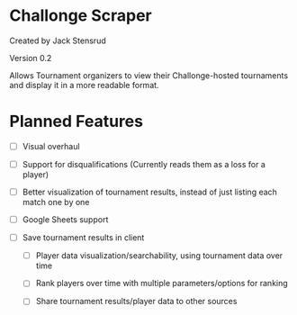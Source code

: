 # Challonge Scraper

Created by Jack Stensrud

Version 0.2

Allows Tournament organizers to view their Challonge-hosted tournaments and display it in a more readable format.


# Planned Features
- [ ] Visual overhaul

- [ ] Support for disqualifications (Currently reads them as a loss for a player)

- [ ] Better visualization of tournament results, instead of just listing each match one by one

- [ ] Google Sheets support

- [ ] Save tournament results in client

    - [ ] Player data visualization/searchability, using tournament data over time
    
    - [ ] Rank players over time with multiple parameters/options for ranking
    
    - [ ] Share tournament results/player data to other sources
